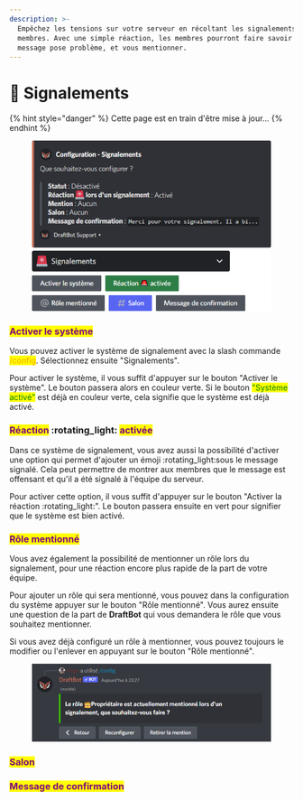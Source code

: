 ```yaml
---
description: >-
  Empêchez les tensions sur votre serveur en récoltant les signalements de vos
  membres. Avec une simple réaction, les membres pourront faire savoir qu'un
  message pose problème, et vous mentionner.
---
```


# 🚨 Signalements

{% hint style="danger" %}
Cette page est en train d'être mise à jour...
{% endhint %}

<figure><img src="../../.gitbook/assets/Signalements.png" alt=""><figcaption></figcaption></figure>

### <mark style="color:purple;">Activer le système</mark>

Vous pouvez activer le système de signalement avec la slash commande <mark style="color:orange;">/config</mark>. Sélectionnez ensuite "Signalements".

Pour activer le système, il vous suffit d'appuyer sur le bouton "Activer le système". Le bouton passera alors en couleur verte. Si le bouton <mark style="color:green;">"Système activé"</mark> est déjà en couleur verte, cela signifie que le système est déjà activé.

### <mark style="color:purple;">Réaction</mark> :rotating\_light: <mark style="color:purple;">activée</mark>

Dans ce système de signalement, vous avez aussi la possibilité d'activer une option qui permet d'ajouter un émoji :rotating\_light:sous le message signalé. Cela peut permettre de montrer aux membres que le message est offensant et qu'il a été signalé à l'équipe du serveur.

Pour activer cette option, il vous suffit d'appuyer sur le bouton "Activer la réaction :rotating\_light:". Le bouton passera ensuite en vert pour signifier que le système est bien activé.

### <mark style="color:purple;">Rôle mentionné</mark>

Vous avez également la possibilité de mentionner un rôle lors du signalement, pour une réaction encore plus rapide de la part de votre équipe.

Pour ajouter un rôle qui sera mentionné, vous pouvez dans la configuration du système appuyer sur le bouton "Rôle mentionné". Vous aurez ensuite une question de la part de **DraftBot** qui vous demandera le rôle que vous souhaitez mentionner.

Si vous avez déjà configuré un rôle à mentionner, vous pouvez toujours le modifier ou l'enlever en appuyant sur le bouton "Rôle mentionné".

<figure><img src="../../.gitbook/assets/image.png" alt=""><figcaption></figcaption></figure>

### <mark style="color:purple;">Salon</mark>



### <mark style="color:purple;">Message de confirmation</mark>

